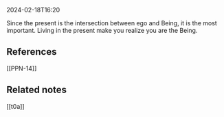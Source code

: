 2024-02-18T16:20

Since the present is the intersection between ego and Being, it is the most important. Living in the present make you realize you are the Being.


## References
[[PPN-14]]

## Related notes
[[t0a]]


